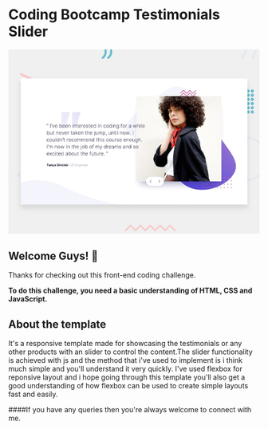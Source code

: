 # Coding Bootcamp Testimonials Slider

![Design preview for the Coding Bootcamp Testimonials Slider coding challenge](./design/desktop-preview.jpg)

## Welcome Guys! 👋

Thanks for checking out this front-end coding challenge.

**To do this challenge, you need a basic understanding of HTML, CSS and JavaScript.**

## About the template

It's a responsive template made for showcasing the testimonials or any other products with an slider to control the content.The slider functionality is achieved with js and the method that i've used to implement is i think  much simple and you'll understand it very quickly.
I've used flexbox for reponsive layout and i hope going through this template you'll also get a good understanding of how flexbox can be used to create  simple layouts fast and easily.

####If you have any queries then you're always welcome to connect with me.








